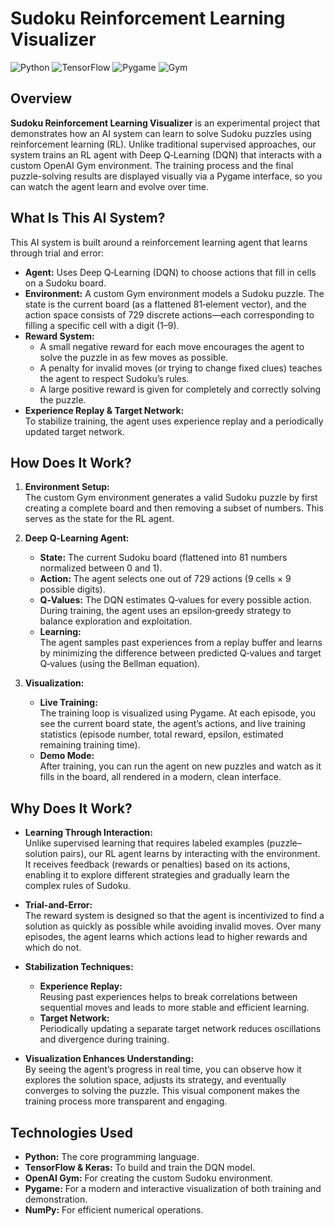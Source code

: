 # Sudoku Reinforcement Learning Visualizer

![Python](https://img.shields.io/badge/Python-3.8%2B-blue)
![TensorFlow](https://img.shields.io/badge/TensorFlow-2.x-orange)
![Pygame](https://img.shields.io/badge/Pygame-2.x-brightgreen)
![Gym](https://img.shields.io/badge/Gym-0.21-blueviolet)

## Overview

**Sudoku Reinforcement Learning Visualizer** is an experimental project that demonstrates how an AI system can learn to solve Sudoku puzzles using reinforcement learning (RL). Unlike traditional supervised approaches, our system trains an RL agent with Deep Q‑Learning (DQN) that interacts with a custom OpenAI Gym environment. The training process and the final puzzle-solving results are displayed visually via a Pygame interface, so you can watch the agent learn and evolve over time.

## What Is This AI System?

This AI system is built around a reinforcement learning agent that learns through trial and error:
- **Agent:** Uses Deep Q‑Learning (DQN) to choose actions that fill in cells on a Sudoku board.
- **Environment:** A custom Gym environment models a Sudoku puzzle. The state is the current board (as a flattened 81‑element vector), and the action space consists of 729 discrete actions—each corresponding to filling a specific cell with a digit (1–9).
- **Reward System:**  
  - A small negative reward for each move encourages the agent to solve the puzzle in as few moves as possible.  
  - A penalty for invalid moves (or trying to change fixed clues) teaches the agent to respect Sudoku’s rules.  
  - A large positive reward is given for completely and correctly solving the puzzle.
- **Experience Replay & Target Network:**  
  To stabilize training, the agent uses experience replay and a periodically updated target network.

## How Does It Work?

1. **Environment Setup:**  
   The custom Gym environment generates a valid Sudoku puzzle by first creating a complete board and then removing a subset of numbers. This serves as the state for the RL agent.

2. **Deep Q‑Learning Agent:**  
   - **State:** The current Sudoku board (flattened into 81 numbers normalized between 0 and 1).  
   - **Action:** The agent selects one out of 729 actions (9 cells × 9 possible digits).  
   - **Q‑Values:** The DQN estimates Q‑values for every possible action. During training, the agent uses an epsilon‑greedy strategy to balance exploration and exploitation.
   - **Learning:**  
     The agent samples past experiences from a replay buffer and learns by minimizing the difference between predicted Q‑values and target Q‑values (using the Bellman equation).

3. **Visualization:**  
   - **Live Training:**  
     The training loop is visualized using Pygame. At each episode, you see the current board state, the agent’s actions, and live training statistics (episode number, total reward, epsilon, estimated remaining training time).
   - **Demo Mode:**  
     After training, you can run the agent on new puzzles and watch as it fills in the board, all rendered in a modern, clean interface.

## Why Does It Work?

- **Learning Through Interaction:**  
  Unlike supervised learning that requires labeled examples (puzzle–solution pairs), our RL agent learns by interacting with the environment. It receives feedback (rewards or penalties) based on its actions, enabling it to explore different strategies and gradually learn the complex rules of Sudoku.

- **Trial-and-Error:**  
  The reward system is designed so that the agent is incentivized to find a solution as quickly as possible while avoiding invalid moves. Over many episodes, the agent learns which actions lead to higher rewards and which do not.

- **Stabilization Techniques:**  
  - **Experience Replay:**  
    Reusing past experiences helps to break correlations between sequential moves and leads to more stable and efficient learning.
  - **Target Network:**  
    Periodically updating a separate target network reduces oscillations and divergence during training.

- **Visualization Enhances Understanding:**  
  By seeing the agent’s progress in real time, you can observe how it explores the solution space, adjusts its strategy, and eventually converges to solving the puzzle. This visual component makes the training process more transparent and engaging.

## Technologies Used

- **Python:** The core programming language.
- **TensorFlow & Keras:** To build and train the DQN model.
- **OpenAI Gym:** For creating the custom Sudoku environment.
- **Pygame:** For a modern and interactive visualization of both training and demonstration.
- **NumPy:** For efficient numerical operations.
